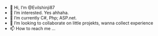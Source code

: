 - 👋 Hi, I’m @Evilshinji87
- 👀 I’m interested. Yes ahhaha.
- 🌱 I’m currently C#, Php; ASP.net.
- 💞️ I’m looking to collaborate on little projekts, wanna collect experience
- 📫 How to reach me ...

<!---
Evilshinji87/Evilshinji87 is a ✨ special ✨ repository because its `README.md` (this file) appears on your GitHub profile.
You can click the Preview link to take a look at your changes.
--->
